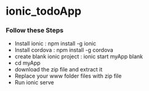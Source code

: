 # ionic_todoApp
<h3> Follow these Steps </h3>
<ul>
<li>Install ionic : <span> npm install -g ionic </span></li>
<li>Install cordova : <span> npm install -g cordova </span></li>
<li>create blank ionic project : <span> ionic start myApp blank </span></li>
<li> cd myApp </li>
<li> download the zip file and extract it </li>
<li> Replace your www folder files with zip file </li>
<li> Run ionic serve </li> 
</ul>
